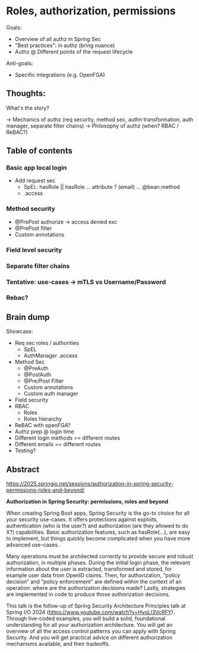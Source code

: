 # Roles, authorization, permissions

Goals:
- Overview of all authz in Spring Sec
- "Best practices": in authz (bring nuance)
- Authz @ Different points of the request lifecycle

Anti-goals:
- Specific integrations (e.g. OpenFGA)

## Thoughts:

What's the story?

-> Mechanics of authz (req security, method sec, authn transformation, auth manager, separate filter chains)
-> Philosophy of authz (when? RBAC / ReBAC?)


## Table of contents

### Basic app local login

- Add request sec
    - SpEL: hasRole || hasRole ... attribute ? (email) ... @bean.method
    - .access

### Method security

- @PrePost authorize -> access denied exc
- @PrePost filter
- Custom annotations

### Field level security

### Separate filter chains

### Tentative: use-cases -> mTLS vs Username/Password

### Rebac?

## Brain dump

Showcase:
- Req sec roles / authorities
    - SpEL
    - AuthManager .access
- Method Sec
    - @PreAuth
    - @PostAuth
    - @Pre/Post Filter
    - Custom annotations
    - Custom auth manager
- Field security
- RBAC
    - Roles
    - Roles hierarchy
- ReBAC with openFGA?
- Authz prep @ login time
- Different login methods == different routes
- Different emails == different routes
- Testing?

## Abstract

https://2025.springio.net/sessions/authorization-in-spring-security-permissions-roles-and-beyond/

**Authorization in Spring Security: permissions, roles and beyond**

When creating Spring Boot apps, Spring Security is the go-to choice for all your security use-cases. It offers protections against exploits, authentication (who is the user?) and authorization (are they allowed to do X?) capabilities. Basic authorization features, such as hasRole(...), are easy to implement, but things quickly become complicated when you have more advanced use-cases.

Many operations must be architected correctly to provide secure and robust authorization, in multiple phases. During the initial login phase, the relevant information about the user is extracted, transformed and stored, for example user data from OpenID claims. Then, for authorization, “policy decision” and “policy enforcement” are defined within the context of an operation: where are the authorization decisions made? Lastly, strategies are implemented in code to produce those authorization decisions.

This talk is the follow-up of Spring Security Architecture Principles talk at Spring I/O 2024 (https://www.youtube.com/watch?v=HyoLl3VcRFY). Through live-coded examples, you will build a solid, foundational understanding for all your authorization architecture. You will get an overview of all the access control patterns you can apply with Spring Security. And you will get practical advice on different authorization mechanisms available, and their tradeoffs.
